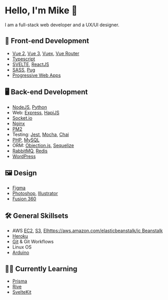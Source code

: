 # Hello, I'm Mike 👋
I am a full-stack web developer and a UX/UI designer. 

## 🎨 Front-end Development
- [Vue 2](https://vuejs.org/), [Vue 3](https://v3.vuejs.org/), [Vuex](https://vuex.vuejs.org/), [Vue Router](https://router.vuejs.org/)
- [Typescript](https://www.typescriptlang.org/)
- [SVELTE](https://svelte.dev/), [ReactJS](https://reactjs.org/)
- [SASS](https://sass-lang.com/), [Pug](https://pugjs.org/api/getting-started.html)
- [Progressive Web Apps](https://developer.mozilla.org/en-US/docs/Web/Progressive_web_apps)

## 🖥️ Back-end Development
- [NodeJS](https://nodejs.org/), [Python](https://www.python.org/)
- Web: [Express](https://expressjs.com/), [HapiJS](https://hapi.dev/)
- [Socket.io](https://socket.io/)
- [Nginx](https://www.nginx.com/)
- [PM2](https://pm2.keymetrics.io/docs/usage/quick-start/)
- Testing: [Jest](https://jestjs.io/), [Mocha](https://mochajs.org/), [Chai](https://www.chaijs.com/)
- [PHP](https://www.php.net/), [MySQL](https://www.mysql.com/)
- ORM: [Objection.js](https://vincit.github.io/objection.js/), [Sequelize](https://sequelize.org/)
- [RabbitMQ](https://www.rabbitmq.com/), [Redis](https://redis.io/)
- [WordPress](https://wordpress.com/)

## 🖼️ Design
- [Figma](https://figma.com/)
- [Photoshop](https://www.adobe.com/sea/products/photoshop.html), [Illustrator](https://www.adobe.com/sea/products/illustrator.html)
- [Fusion 360](https://asean.autodesk.com/products/fusion-360/overview)

## 🛠️ General Skillsets
- AWS [EC2](https://aws.amazon.com/ec2/), [S3](https://aws.amazon.com/s3/), [Elhttps://aws.amazon.com/elasticbeanstalk/ic Beanstalk](url)
- [Heroku](https://www.heroku.com/)
- [Git](https://git-scm.com/) & Git Workflows
- Linux OS
- [Arduino](https://www.arduino.cc/)

## 🧑‍💻 Currently Learning
- [Prisma](https://www.prisma.io/)
- [Rive](https://rive.app/)
- [SvelteKit](https://kit.svelte.dev/)
